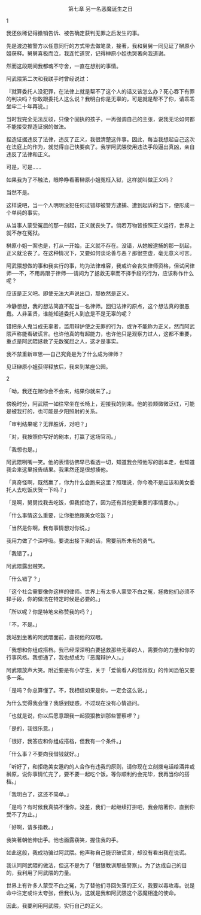 <p align="center">第七章 另一名恶魔诞生之日</p>

1

我还依稀记得撤销告诉、被告确定获判无罪之后发生的事。

先是渡边被警方以任意同行的方式带去做笔录，接著，我和舅舅一同见证了榊原小姐获释。舅舅喜极而泣，我连忙道贺，记得榊原小姐也哭著向我道谢。

然而这段期间我都魂不守舍，一直在想别的事情。

阿武隈第二次和我联手时曾经说过：

『就算委托人没犯罪，在法律上就是帮不了这个人的话又该怎么办？死心吞下有罪的判决吗？你敢跟委托人这么说？我明白你是无辜的，可是就是帮不了你，请乖乖坐牢二十年再说。』

当时我完全无法反驳，只像个固执的孩子，一再强调自己的主张，说我无论如何都不能接受捏造证据的做法。

捏造证据违反了法律，违反了正义，我很清楚这件事。因此，每当我想起自己这次在法庭上的作为，就觉得自己快要疯了。我学阿武隈使用违法手段逼出真凶，亲自违反了法律和正义。

可是，可是……

如果我为了不触法，眼睁睁看著榊原小姐冤枉入狱，这样就叫做正义吗？

当然不是。

这样说吧，当一个人明明没犯任何过错却被警方逮捕、遭到起诉的当下，便形成一个单纯的事实。

从当事人蒙受冤屈的那一刻起，正义就丧失了。倘若万物皆按照正义运行，世界上就不存在冤狱。

榊原小姐一案也是，打从一开始，正义就不存在。没错，从她被逮捕的那一刻起，正义就沦丧了。在这种情况下，又要如何谈论善与恶？那很空虚，毫无意义可言。

阿武隈想做的事和我实行的事，均为法律难容，我或许会丧失律师资格，但试问律师──不，不用局限于律师──请问为了拯救无辜而不择手段的行为，应该称作什么呢？

应该是正义吧。即使无法大声说出口，那依然是正义。

冷静想想，我的想法简直不配当一名律师。回归法律的原点，这个想法真的很愚蠢。人非圣贤，谁能知道委托人到底是不是无辜的呢？

错把杀人鬼当成无辜者，滥用辩护使之无罪的行为，或许不能称为正义，然而阿武隈声称能看破谎言。也许他真的有超能力，也许他只是观察力过人，这都不重要，重点是阿武隈拯救了无数冤屈之人，这才是事实。

我不禁重新审思──自己究竟是为了什么成为律师？

见证榊原小姐获得释放后，我来到某座公园。

2

「呦，我还在赌你会不会来，结果你就来了。」

傍晚时分，阿武隈一如往常坐在长椅上，迎接我的到来。他的脸颊微微泛红，可能是被我打的，也可能是夕阳照射的关系。

「审判结果呢？无罪胜诉，对吧？」

「对，我按照你写好的剧本，打赢了这场官司。」

「我想也是。」

阿武隈咧嘴一笑。他的表情彷佛早已看透一切，知道我会照他写的剧本走，也知道我会来这里报告结果。我果然还是很想揍他。

「真奇怪啊，既然赢了，你为什么会跑来这里？照理说，你今晚不是应该和美女委托人去吃饭庆贺一下吗？」

「是啊，舅舅找我去吃饭，但我拒绝了，因为还有其他更重要的事情要办。」

「什么事情这么重要，让你拒绝跟美女吃饭？」

「当然是你啊，我有事情想对你说。」

我用力做了个深呼吸。要说出接下来的话，需要前所未有的勇气。

「我错了。」

阿武隈露出贼笑。

「什么错了？」

「这个社会需要像你这样的律师。世界上有太多人蒙受不白之冤，拯救他们必须不择手段，你的做法在特定时候是必要的。」

「所以呢？你是特地来称赞我的吗？」

「不，不是。」

我站到坐著的阿武隈面前，直视他的双眼。

「我想和你组成搭档。我已经深深明白要拯救那些无辜的人，需要你的力量和你的行事风格。我想通了，我也想成为『恶魔辩护人』。」

阿武隈放声大笑。附近要是有小学生，关于「爱偷看人的怪叔叔」的传闻恐怕又要多一条。

「是吗？你总算懂了。不，我相信如果是你，一定会这么说。」

为什么觉得我会懂？我感到疑惑，不过现在没有心情追问。

「也就是说，你以后愿意跟我一起狠狠教训那些警察啰？」

「是的，我很乐意。」

「很好，我答应和你组成搭档，但我有一个条件。」

「什么事？不要向我借钱就好。」

「听好了，和拒绝美女邀约的人合作有违我的原则，请你现在立刻拨电话给酒井或榊原，说你事情忙完了，要不要一起吃个饭。等你顺利约会完毕，我再当你的搭档。」

「我明白了，这还不简单。」

「是吗？有时候我真搞不懂你。没差，我们一起继续打拚吧，我会陪著你，直到你受不了为止。」

「好啊，请多指教。」

我笑著朝他伸出手。他也面露窃笑，握住我的手。

如此这般，我成功骗过阿武隈。他声称自己能识破谎言，却没有看出我在说谎。

我认同阿武隈的做法，但这不是为了「狠狠教训那些警察」。为了达成自己的目的，我利用了阿武隈的力量。

世界上有许多人蒙受不白之冤，为了替他们寻回失落的正义，我要以毒攻毒。说是命中注定或许太夸张，但我认为，这就是我和阿武隈这个恶魔相逢的使命。

因此，我要利用阿武隈，实行自己的正义。

